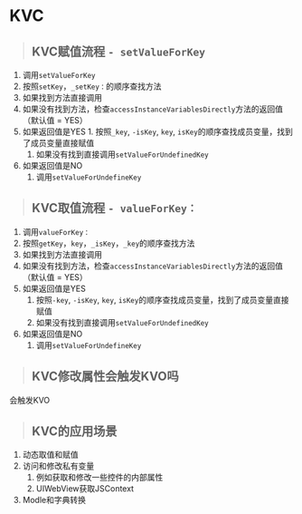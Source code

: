 # KVC

> ## KVC赋值流程 `- setValueForKey`

1. 调用`setValueForKey`
2. 按照`setKey`，`_setKey：`的顺序查找方法
3. 如果找到方法直接调用
4. 如果没有找到方法，检查`accessInstanceVariablesDirectly`方法的返回值（默认值 = YES）
5. 如果返回值是YES 1. 按照`_key`, `-isKey`, `key`, `isKey`的顺序查找成员变量，找到了成员变量直接赋值
   1. 如果没有找到直接调用`setValueForUndefinedKey`
6. 如果返回值是NO
   1. 调用`setValueForUndefineKey`

> ## KVC取值流程 `- valueForKey：`

1. 调用`valueForKey：`
2. 按照`getKey`，`key`，`_isKey`，`_key`的顺序查找方法
3. 如果找到方法直接调用
4. 如果没有找到方法，检查`accessInstanceVariablesDirectly`方法的返回值（默认值 = YES）
5. 如果返回值是YES
   1. 按照`-key`, `-isKey`, `key`, `isKey`的顺序查找成员变量，找到了成员变量直接赋值
   2. 如果没有找到直接调用`setValueForUndefinedKey`
6. 如果返回值是NO
   1. 调用`setValueForUndefineKey`

> ## KVC修改属性会触发KVO吗

会触发KVO

> ## KVC的应用场景

1. 动态取值和赋值
2. 访问和修改私有变量
   1. 例如获取和修改一些控件的内部属性
   2. UIWebView获取JSContext
3. Modle和字典转换



